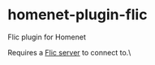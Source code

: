 # homenet-plugin-flic
Flic plugin for Homenet

Requires a [Flic server](https://github.com/50ButtonsEach/fliclib-linux-hci) to connect to.\
